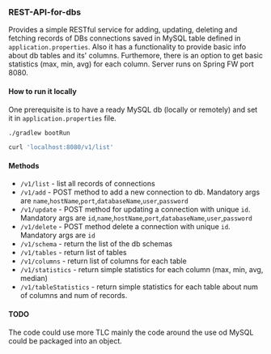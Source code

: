 ### REST-API-for-dbs

Provides a simple RESTful service for adding, updating, deleting and fetching records of DBs connections saved in MySQL table defined in `application.properties`. Also it has a functionality to provide basic info about db tables and its' columns. Furthemore, there is an option to get basic statistics (max, min, avg) for each column.
Server runs on Spring FW port 8080.

#### How to run it locally

One prerequisite is to have a ready MySQL db (locally or remotely) and set it in `application.properties` file. 

```bash
./gradlew bootRun

curl 'localhost:8080/v1/list'
```

#### Methods

* `/v1/list` - list all records of connections
* `/v1/add` - POST method to add a new connection to db. Mandatory args are `name`,`hostName`,`port`,`databaseName`,`user`,`password`
* `/v1/update` - POST method for updating a connection with unique `id`. Mandatory args are `id`,`name`,`hostName`,`port`,`databaseName`,`user`,`password`
* `/v1/delete` - POST method delete a connection with unique `id`. Mandatory args are `id`
* `/v1/schema` - return the list of the db schemas
* `/v1/tables` - return list of tables
* `/v1/columns` - return list of columns for each table
* `/v1/statistics` - return simple statistics for each column (max, min, avg, median)
* `/v1/tableStatistics` - return simple statistics for each table about num of columns and num of records.

#### TODO

The code could use more TLC mainly the code around the use od MySQL could be packaged into an object.